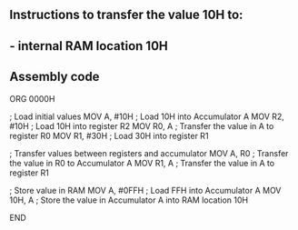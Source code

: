 ## Instructions to transfer the value 10H to:
## - internal RAM location 10H

## Assembly code
ORG 0000H

; Load initial values
MOV A, #10H       ; Load 10H into Accumulator A
MOV R2, #10H      ; Load 10H into register R2
MOV R0, A         ; Transfer the value in A to register R0
MOV R1, #30H      ; Load 30H into register R1

; Transfer values between registers and accumulator
MOV A, R0         ; Transfer the value in R0 to Accumulator A
MOV R1, A         ; Transfer the value in A to register R1

; Store value in RAM
MOV A, #0FFH      ; Load FFH into Accumulator A
MOV 10H, A        ; Store the value in Accumulator A into RAM location 10H

END

